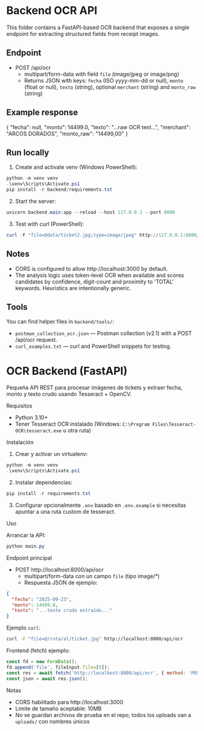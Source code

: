 # Backend OCR API

This folder contains a FastAPI-based OCR backend that exposes a single endpoint for extracting structured fields from receipt images.

Endpoint
--------
- POST /api/ocr
  - multipart/form-data with field `file` (image/jpeg or image/png)
  - Returns JSON with keys: `fecha` (ISO yyyy-mm-dd or null), `monto` (float or null), `texto` (string), optional `merchant` (string) and `monto_raw` (string)

Example response
----------------
{
  "fecha": null,
  "monto": 14499.0,
  "texto": "...raw OCR text...",
  "merchant": "ARCOS DORADOS",
  "monto_raw": "14499,00"
}

Run locally
-----------
1. Create and activate venv (Windows PowerShell):

```powershell
python -m venv venv
.\venv\Scripts\Activate.ps1
pip install -r backend/requirements.txt
```

2. Start the server:

```powershell
uvicorn backend.main:app --reload --host 127.0.0.1 --port 8000
```

3. Test with curl (PowerShell):

```powershell
curl -F "file=@data/ticket2.jpg;type=image/jpeg" http://127.0.0.1:8000/api/ocr
```

Notes
-----
- CORS is configured to allow http://localhost:3000 by default.
- The analysis logic uses token-level OCR when available and scores candidates by confidence, digit-count and proximity to 'TOTAL' keywords. Heuristics are intentionally generic.

Tools
-----
You can find helper files in `backend/tools/`:
- `postman_collection_ocr.json` — Postman collection (v2.1) with a POST /api/ocr request.
- `curl_examples.txt` — curl and PowerShell snippets for testing.
# OCR Backend (FastAPI)

Pequeña API REST para procesar imágenes de tickets y extraer fecha, monto y texto crudo usando Tesseract + OpenCV.

Requisitos
- Python 3.10+
- Tener Tesseract OCR instalado (Windows: `C:\Program Files\Tesseract-OCR\tesseract.exe` u otra ruta)

Instalación

1. Crear y activar un virtualenv:

```powershell
python -m venv venv
.\venv\Scripts\Activate.ps1
```

2. Instalar dependencias:

```powershell
pip install -r requirements.txt
```

3. Configurar opcionalmente `.env` basado en `.env.example` si necesitas apuntar a una ruta custom de tesseract.

Uso

Arrancar la API:

```powershell
python main.py
```

Endpoint principal
- POST http://localhost:8000/api/ocr
  - multipart/form-data con un campo `file` (tipo image/*)
  - Respuesta JSON de ejemplo:

```json
{
  "fecha": "2025-09-23",
  "monto": 14499.0,
  "texto": "...texto crudo extraído..."
}
```

Ejemplo `curl`:

```bash
curl -F "file=@/ruta/al/ticket.jpg" http://localhost:8000/api/ocr
```

Frontend (fetch) ejemplo:

```js
const fd = new FormData();
fd.append('file', fileInput.files[0]);
const res = await fetch('http://localhost:8000/api/ocr', { method: 'POST', body: fd });
const json = await res.json();
```

Notas
- CORS habilitado para http://localhost:3000
- Límite de tamaño aceptable: 10MB
- No se guardan archivos de prueba en el repo; todos los uploads van a `uploads/` con nombres únicos

